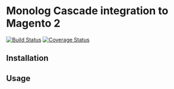 # Monolog Cascade integration to Magento 2

[![Build Status](https://travis-ci.org/praxigento/mage2_ext_logging.svg)](https://travis-ci.org/praxigento/mage2_ext_logging/)
[![Coverage Status](https://coveralls.io/repos/praxigento/mage2_ext_logging/badge.svg?branch=master&service=github)](https://coveralls.io/github/praxigento/mage2_ext_logging?branch=master)


## Installation


## Usage